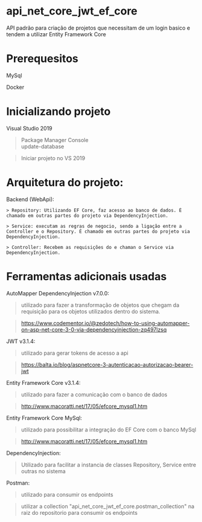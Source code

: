 # api_net_core_jwt_ef_core

API padrão para criação de projetos que necessitam de um login basico e tendem a utilizar Entity Framework Core

# Prerequesitos
  MySql
  
  Docker

# Inicializando projeto

Visual Studio 2019

> Package Manager Console  
  > update-database

> Iniciar projeto no VS 2019

# Arquitetura do projeto:

Backend (WebApi):
	
	> Repository: Utilizando EF Core, faz acesso ao banco de dados. É chamado em outras partes do projeto via DependencyInjection.
	
	> Service: executam as regras de negocio, sendo a ligação entre a Controller e o Repository. É chamado em outras partes do projeto via DependencyInjection.
	
	> Controller: Recebem as requisições do e chaman o Service via DependencyInjection.
  
	
# Ferramentas adicionais usadas

AutoMapper DependencyInjection v7.0.0: 
  > utilizado para fazer a transformação de objetos que chegam da requisição para os objetos utilizados dentro do sistema.
  
  > https://www.codementor.io/@zedotech/how-to-using-automapper-on-asp-net-core-3-0-via-dependencyinjection-zq497lzsq


JWT v3.1.4:
  > utilizado para gerar tokens de acesso a api
  
  > https://balta.io/blog/aspnetcore-3-autenticacao-autorizacao-bearer-jwt
  

Entity Framework Core v3.1.4:
  > utilizado para fazer a comunicação com o banco de dados
  
  > http://www.macoratti.net/17/05/efcore_mysql1.htm


Entity Framework Core MySql:
  > utilizado para possibilitar a integração do EF Core com o banco MySql
  
  > http://www.macoratti.net/17/05/efcore_mysql1.htm
  

DependencyInjection:
  > Utilizado para facilitar a instancia de classes Repository, Service entre outras no sistema


Postman:
  > utilizado para consumir os endpoints
  
  > utilizar a collection "api_net_core_jwt_ef_core.postman_collection" na raiz do repositorio para consumir os endpoints
